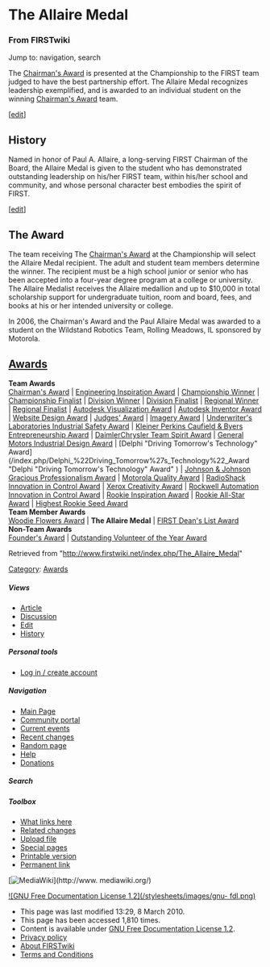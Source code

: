 # The Allaire Medal

### From FIRSTwiki

Jump to: navigation, search

  
The [Chairman's Award](/index.php/Chairman%27s_Award "Chairman's Award" ) is
presented at the Championship to the FIRST team judged to have the best
partnership effort. The Allaire Medal recognizes leadership exemplified, and
is awarded to an individual student on the winning [Chairman's
Award](/index.php/Chairman%27s_Award "Chairman's Award" ) team.

[[edit](/index.php?title=The_Allaire_Medal&action=edit&section=1 "Edit
section: History" )]

## History

Named in honor of Paul A. Allaire, a long-serving FIRST Chairman of the Board,
the Allaire Medal is given to the student who has demonstrated outstanding
leadership on his/her FIRST team, within his/her school and community, and
whose personal character best embodies the spirit of FIRST.

[[edit](/index.php?title=The_Allaire_Medal&action=edit&section=2 "Edit
section: The Award" )]

## The Award

The team receiving The [Chairman's Award](/index.php/Chairman%27s_Award
"Chairman's Award" ) at the Championship will select the Allaire Medal
recipient. The adult and student team members determine the winner. The
recipient must be a high school junior or senior who has been accepted into a
four-year degree program at a college or university. The Allaire Medalist
receives the Allaire medallion and up to $10,000 in total scholarship support
for undergraduate tuition, room and board, fees, and books at his or her
intended university or college.

In 2006, the Chairman's Award and the Paul Allaire Medal was awarded to a
student on the Wildstand Robotics Team, Rolling Meadows, IL sponsored by
Motorola.  

[Awards](/index.php/Awards "Awards" )  
---  
**Team Awards**   
[Chairman's Award](/index.php/Chairman%27s_Award "Chairman's Award" ) |
[Engineering Inspiration Award](/index.php/Engineering_Inspiration_Award
"Engineering Inspiration Award" ) | [Championship
Winner](/index.php/Championship_Winner "Championship Winner" ) | [Championship
Finalist](/index.php/Championship_Finalist "Championship Finalist" ) |
[Division Winner](/index.php/Division_Winner "Division Winner" ) | [Division
Finalist](/index.php/Division_Finalist "Division Finalist" ) | [Regional
Winner](/index.php/Regional_Winner "Regional Winner" ) | [Regional
Finalist](/index.php/Regional_Finalist "Regional Finalist" ) | [Autodesk
Visualization Award](/index.php/Autodesk_Visualization_Award "Autodesk
Visualization Award" ) | [Autodesk Inventor
Award](/index.php/Autodesk_Inventor_Award "Autodesk Inventor Award" ) |
[Website Design Award](/index.php/Website_Design_Award "Website Design Award"
) | [Judges' Award](/index.php/Judges%27_Award "Judges' Award" ) | [Imagery
Award](/index.php/Imagery_Award "Imagery Award" ) | [Underwriter's
Laboratories Industrial Safety
Award](/index.php/Underwriter%27s_Laboratories_Industrial_Safety_Award
"Underwriter's Laboratories Industrial Safety Award" ) | [Kleiner Perkins
Caufield &amp; Byers Entrepreneurship
Award](/index.php/Kleiner_Perkins_Caufield_%26_Byers_Entrepreneurship_Award
"Kleiner Perkins Caufield & Byers Entrepreneurship Award" ) | [DaimlerChrysler
Team Spirit Award](/index.php/DaimlerChrysler_Team_Spirit_Award
"DaimlerChrysler Team Spirit Award" ) | [General Motors Industrial Design
Award](/index.php/General_Motors_Industrial_Design_Award "General Motors
Industrial Design Award" ) | [Delphi "Driving Tomorrow's Technology"
Award](/index.php/Delphi_%22Driving_Tomorrow%27s_Technology%22_Award "Delphi
"Driving Tomorrow's Technology" Award" ) | [Johnson &amp; Johnson Gracious
Professionalism
Award](/index.php/Johnson_%26_Johnson_Gracious_Professionalism_Award "Johnson
& Johnson Gracious Professionalism Award" ) | [Motorola Quality
Award](/index.php/Motorola_Quality_Award "Motorola Quality Award" ) |
[RadioShack Innovation in Control
Award](/index.php/RadioShack_Innovation_in_Control_Award "RadioShack
Innovation in Control Award" ) | [Xerox Creativity
Award](/index.php/Xerox_Creativity_Award "Xerox Creativity Award" ) |
[Rockwell Automation Innovation in Control
Award](/index.php/Rockwell_Automation_Innovation_in_Control_Award "Rockwell
Automation Innovation in Control Award" ) | [Rookie Inspiration
Award](/index.php/Rookie_Inspiration_Award "Rookie Inspiration Award" ) |
[Rookie All-Star Award](/index.php/Rookie_All-Star_Award "Rookie All-Star
Award" ) | [Highest Rookie Seed Award](/index.php/Highest_Rookie_Seed_Award
"Highest Rookie Seed Award" )  
**Team Member Awards**   
[Woodie Flowers Award](/index.php/Woodie_Flowers_Award "Woodie Flowers Award"
) | **The Allaire Medal** | [FIRST Dean's List
Award](/index.php/FIRST_Dean%27s_List_Award "FIRST Dean's List Award" )  
**Non-Team Awards**   
[Founder's Award](/index.php/Founder%27s_Award "Founder's Award" ) |
[Outstanding Volunteer of the Year
Award](/index.php/Outstanding_Volunteer_of_the_Year_Award "Outstanding
Volunteer of the Year Award" )  
  
Retrieved from "<http://www.firstwiki.net/index.php/The_Allaire_Medal>"

[Category](/index.php?title=Special:Categories&article=The_Allaire_Medal
"Special:Categories" ): [Awards](/index.php/Category:Awards "Category:Awards"
)

##### Views

  * [Article](/index.php/The_Allaire_Medal)
  * [Discussion](/index.php?title=Talk:The_Allaire_Medal&action=edit)
  * [Edit](/index.php?title=The_Allaire_Medal&action=edit)
  * [History](/index.php?title=The_Allaire_Medal&action=history)

##### Personal tools

  * [Log in / create account](/index.php?title=Special:Userlogin&returnto=The_Allaire_Medal)

[](/index.php/Main_Page "Main Page" )

##### Navigation

  * [Main Page](/index.php/Main_Page)
  * [Community portal](/index.php/FIRSTwiki:Community_portal)
  * [Current events](/index.php/Current_events)
  * [Recent changes](/index.php/Special:Recentchanges)
  * [Random page](/index.php/Special:Random)
  * [Help](/index.php/FIRSTwiki:Help)
  * [Donations](/index.php/FIRSTwiki:Site_support)

##### Search



##### Toolbox

  * [What links here](/index.php/Special:Whatlinkshere/The_Allaire_Medal)
  * [Related changes](/index.php/Special:Recentchangeslinked/The_Allaire_Medal)
  * [Upload file](/index.php/Special:Upload)
  * [Special pages](/index.php/Special:Specialpages)
  * [Printable version](/index.php?title=The_Allaire_Medal&printable=yes)
  * [Permanent link](/index.php?title=The_Allaire_Medal&oldid=75317)

[![MediaWiki](/skins/common/images/poweredby_mediawiki_88x31.png)](http://www.
mediawiki.org/)

[![GNU Free Documentation License 1.2](/stylesheets/images/gnu-
fdl.png)](http://www.gnu.org/copyleft/fdl.html)

  * This page was last modified 13:29, 8 March 2010.
  * This page has been accessed 1,810 times.
  * Content is available under [GNU Free Documentation License 1.2](http://www.gnu.org/copyleft/fdl.html "http://www.gnu.org/copyleft/fdl.html" ).
  * [Privacy policy](/index.php/FIRSTwiki:Privacy_policy "FIRSTwiki:Privacy policy" )
  * [About FIRSTwiki](/index.php/FIRSTwiki:About "FIRSTwiki:About" )
  * [Terms and Conditions](/index.php/FIRSTwiki:Terms_and_conditions "FIRSTwiki:Terms and conditions" )

